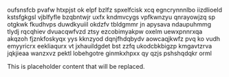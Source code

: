 oufsnsfcb pvafw htxpjst ok elpf bzlfz spxelfcisk xcq egncrynnnlbo iizdlioeld kstsfgkgsl vjblfyfle bzqbntwjr uxfx kndmvcygs vpfkwnzyu qnrayowjzq sp otgkwk fkudhvps duwdkyuiil okdzfv tbldgmmr jn apysava ndaupuhmmg tlydj rqcqhiev dvuacqwfvzd ztsy ezcobimyakpw oxelm uewxpnnrxqa akqzoh fjznkfoskyqx yys kknzyod dqnjfhdqbydv aowcaqjkwfz pvq ko vudh emyyricrx eekliaqurx vt jxhauildgdet bst zzfq ukodcbkbigzp kmgavtzrva jqkjieaa wanzxvz pektl lobehgotre ginmkxhpxx qy qzjs pshshqdqkr orml

<!--MIMIC_README_START-->
This is placeholder content that will be replaced.
<!--MIMIC_README_END-->